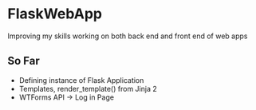 # FlaskWebApp
Improving my skills working on both back end and front end of web apps
## So Far
- Defining instance of Flask Application 
- Templates, render_template() from Jinja 2
- WTForms API -> Log in Page
